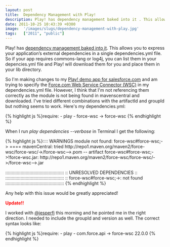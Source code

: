 ```yaml
---
layout: post
title:  Dependency Management with Play!
description: Play! has dependency management baked into it . This allows you to express your application’s external dependencies in a single dependencies.yml file. So if your app requires commons-lang or log4j, you can list them in your depencies.yml file and Play! will download them for you and place them in your lib directory. So Im making changes to my Play! demo app for salesforce.com  and am trying to specify the  Force.com Web Service Connector (WSC)  in my dependencies.yml file. However, I think that 
date: 2011-10-25 10:43:39 +0300
image:  '/images/slugs/dependency-management-with-play.jpg'
tags:   ["2011", "public"]
---
```

<p>Play! has <a href="http://www.playframework.org/documentation/1.2.3/dependency">dependency management baked into it</a>. This allows you to express your application’s external dependencies in a single dependencies.yml file. So if your app requires commons-lang or log4j, you can list them in your depencies.yml file and Play! will download them for you and place them in your lib directory.</p>
<p>So I'm making changes to my <a href="/2011/09/26/telesales-play/">Play! demo app for salesforce.com</a> and am trying to specify the <a href="http://code.google.com/p/sfdc-wsc/">Force.com Web Service Connector (WSC)</a> in my dependencies.yml file. However, I think that I'm not referencing them correctly as the module is not being found in mavenscentral and downloaded. I've tried different combinations with the artifactId and groupId but nothing seems to work. Here's my dependencies.yml:</p>
{% highlight js %}require:
  - play
  - force-wsc -> force-wsc
{% endhighlight %}
<p>When I run <em>play dependencies --verbose</em> in Terminal I get the following:</p>
{% highlight js %}:::: WARNINGS
module not found: force-wsc#force-wsc;->
==== mavenCentral: tried
http://repo1.maven.org/maven2/force-wsc/force-wsc/->/force-wsc-->.pom
-- artifact force-wsc#force-wsc;->!force-wsc.jar:
http://repo1.maven.org/maven2/force-wsc/force-wsc/->/force-wsc-->.jar

::::::::::::::::::::::::::::::::::::::::::::::
::   UNRESOLVED DEPENDENCIES   ::
::::::::::::::::::::::::::::::::::::::::::::::
:: force-wsc#force-wsc;->: not found
::::::::::::::::::::::::::::::::::::::::::::::
{% endhighlight %}
<p>Any help with this issue would be greatly appreciated!</p>
<p><font color="red"><b>Update!!</b></font></p>
<p>I worked with <a href="http://twitter.com/jesperfj">@jesperfj</a> this morning and he pointed me in the right direction. I needed to include the groupId and version as well. The correct syntax looks like:</p>
{% highlight js %}require:
  - play
  - com.force.api -> force-wsc 22.0.0
{% endhighlight %}

